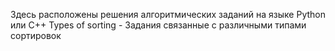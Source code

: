 Здесь расположены решения алгоритмических заданий на языке Python или C++
Types of sorting - Задания связанные с различными типами сортировок  
